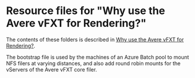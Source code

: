 # Resource files for "Why use the Avere vFXT for Rendering?"

The contents of these folders is described in [Why use the Avere vFXT for Rendering?](../../../../docs/why_avere_for_rendering.md).

The bootstrap file is used by the machines of an Azure Batch pool to mount NFS filers at varying distances, and also add round robin mounts for the vServers of the Avere vFXT core filer.